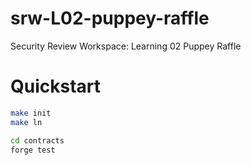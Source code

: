 # srw-L02-puppey-raffle
Security Review Workspace: Learning 02 Puppey Raffle

# Quickstart

```sh
make init
make ln

cd contracts
forge test
```
